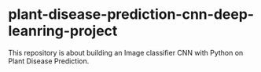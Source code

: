 # plant-disease-prediction-cnn-deep-leanring-project
This repository is about building an Image classifier CNN with Python on Plant Disease Prediction.
